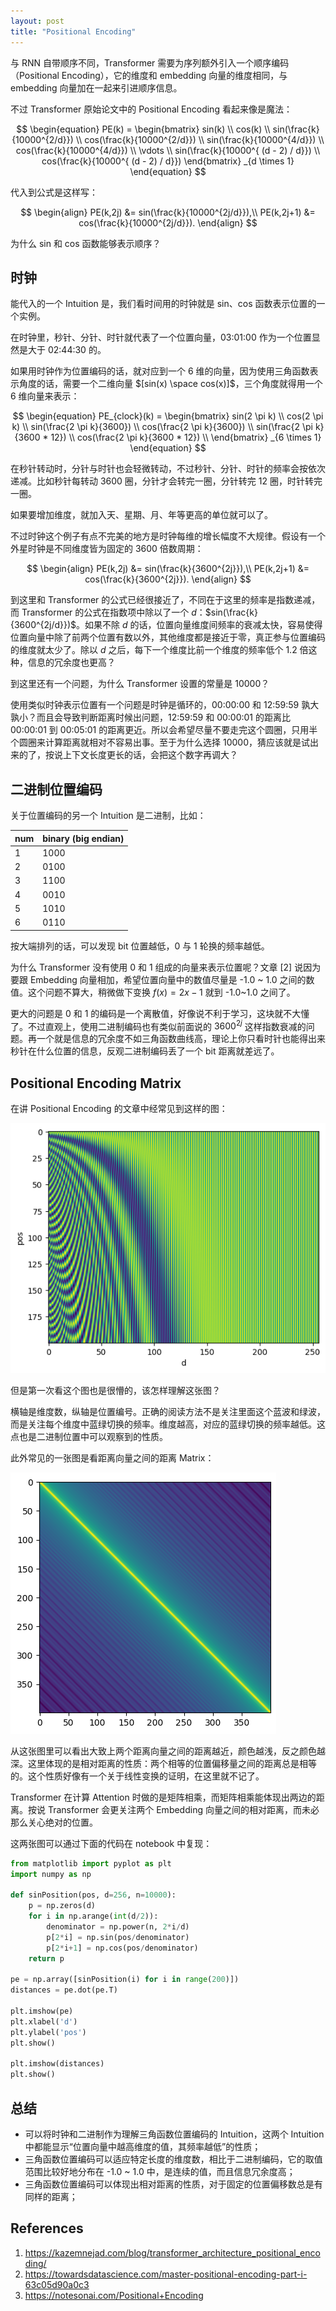 ```yaml
---
layout: post
title: "Positional Encoding"
---
```


与 RNN 自带顺序不同，Transformer 需要为序列额外引入一个顺序编码（Positional Encoding），它的维度和 embedding 向量的维度相同，与 embedding 向量加在一起来引进顺序信息。

不过 Transformer 原始论文中的 Positional Encoding 看起来像是魔法：

$$
\begin{equation}
PE(k) = \begin{bmatrix}
sin(k) \\
cos(k) \\
sin(\frac{k}{10000^{2/d}}) \\
cos(\frac{k}{10000^{2/d}}) \\
sin(\frac{k}{10000^{4/d}}) \\
cos(\frac{k}{10000^{4/d}}) \\
\vdots \\
sin(\frac{k}{10000^{ (d - 2) / d}}) \\
cos(\frac{k}{10000^{ (d - 2) / d}})
\end{bmatrix}
_{d \times 1}
\end{equation}
$$

代入到公式是这样写：

$$
    \begin{align}
	PE(k,2j) &= sin(\frac{k}{10000^{2j/d}}),\\
	PE(k,2j+1) &= cos(\frac{k}{10000^{2j/d}}).
	\end{align}
$$

为什么 sin 和 cos 函数能够表示顺序？

## 时钟

能代入的一个 Intuition 是，我们看时间用的时钟就是 sin、cos 函数表示位置的一个实例。

在时钟里，秒针、分针、时针就代表了一个位置向量，03:01:00 作为一个位置显然是大于 02:44:30 的。

如果用时钟作为位置编码的话，就对应到一个 6 维的向量，因为使用三角函数表示角度的话，需要一个二维向量 $[sin(x) \space cos(x)]$，三个角度就得用一个 6 维向量来表示：

$$
\begin{equation}
PE_{clock}(k) = \begin{bmatrix}
sin(2 \pi k) \\
cos(2 \pi k) \\
sin(\frac{2 \pi k}{3600}) \\
cos(\frac{2 \pi k}{3600}) \\
sin(\frac{2 \pi k}{3600 * 12}) \\
cos(\frac{2 \pi k}{3600 * 12}) \\
\end{bmatrix}
_{6 \times 1}
\end{equation}
$$

在秒针转动时，分针与时针也会轻微转动，不过秒针、分针、时针的频率会按依次递减。比如秒针每转动 3600 圈，分针才会转完一圈，分针转完 12 圈，时针转完一圈。

如果要增加维度，就加入天、星期、月、年等更高的单位就可以了。

不过时钟这个例子有点不完美的地方是时钟每维的增长幅度不大规律。假设有一个外星时钟是不同维度皆为固定的 3600 倍数周期：

$$
    \begin{align}
	PE(k,2j) &= sin(\frac{k}{3600^{2j}}),\\
	PE(k,2j+1) &= cos(\frac{k}{3600^{2j}}).
	\end{align}
$$

到这里和 Transformer 的公式已经很接近了，不同在于这里的频率是指数递减，而 Transformer 的公式在指数项中除以了一个 $d$：$sin(\frac{k}{3600^{2j/d}})$。如果不除 $d$ 的话，位置向量维度间频率的衰减太快，容易使得位置向量中除了前两个位置有数以外，其他维度都是接近于零，真正参与位置编码的维度就太少了。除以 $d$ 之后，每下一个维度比前一个维度的频率低个 1.2 倍这种，信息的冗余度也更高？

到这里还有一个问题，为什么 Transformer 设置的常量是 10000？

使用类似时钟表示位置有一个问题是时钟是循环的，00:00:00 和 12:59:59 孰大孰小？而且会导致判断距离时候出问题，12:59:59 和 00:00:01 的距离比 00:00:01 到 00:05:01 的距离更近。所以会希望尽量不要走完这个圆圈，只用半个圆圈来计算距离就相对不容易出事。至于为什么选择 10000，猜应该就是试出来的了，按说上下文长度更长的话，会把这个数字再调大？

## 二进制位置编码

关于位置编码的另一个 Intuition 是二进制，比如：

| num    | binary (big endian) |
| ------ | ------ |
| 1      | 1000   |
| 2      | 0100   |
| 3      | 1100   |
| 4      | 0010   |
| 5      | 1010   |
| 6      | 0110   |

按大端排列的话，可以发现 bit 位置越低，0 与 1 轮换的频率越低。

为什么 Transformer 没有使用 0 和 1 组成的向量来表示位置呢？文章 [2] 说因为要跟 Embedding 向量相加，希望位置向量中的数值尽量是 -1.0 ~ 1.0 之间的数值。这个问题不算大，稍微做下变换 $f(x)=2x-1$ 就到 -1.0~1.0 之间了。

更大的问题是 0 和 1 的编码是一个离散值，好像说不利于学习，这块就不大懂了。不过直观上，使用二进制编码也有类似前面说的 $3600^{2j}$ 这样指数衰减的问题。再一个就是信息的冗余度不如三角函数曲线高，理论上你只看时针也能得出来秒针在什么位置的信息，反观二进制编码丢了一个 bit 距离就差远了。

## Positional Encoding Matrix

在讲 Positional Encoding 的文章中经常见到这样的图：

![](/images/pe-matrix.png)

但是第一次看这个图也是很懵的，该怎样理解这张图？

横轴是维度数，纵轴是位置编号。正确的阅读方法不是关注里面这个蓝波和绿波，而是关注每个维度中蓝绿切换的频率。维度越高，对应的蓝绿切换的频率越低。这点也是二进制位置中可以观察到的性质。

此外常见的一张图是看距离向量之间的距离 Matrix：

![](/images/positional-encoding-distances.png)

从这张图里可以看出大致上两个距离向量之间的距离越近，颜色越浅，反之颜色越深。这里体现的是相对距离的性质：两个相等的位置偏移量之间的距离总是相等的。这个性质好像有一个关于线性变换的证明，在这里就不记了。

Transformer 在计算 Attention 时做的是矩阵相乘，而矩阵相乘能体现出两边的距离。按说 Transformer 会更关注两个 Embedding 向量之间的相对距离，而未必那么关心绝对的位置。

这两张图可以通过下面的代码在 notebook 中复现：

```python
from matplotlib import pyplot as plt
import numpy as np

def sinPosition(pos, d=256, n=10000):
    p = np.zeros(d)
    for i in np.arange(int(d/2)):
        denominator = np.power(n, 2*i/d)
        p[2*i] = np.sin(pos/denominator)
        p[2*i+1] = np.cos(pos/denominator)
    return p

pe = np.array([sinPosition(i) for i in range(200)])
distances = pe.dot(pe.T)

plt.imshow(pe)
plt.xlabel('d')
plt.ylabel('pos')
plt.show()

plt.imshow(distances)
plt.show()
```

## 总结

- 可以将时钟和二进制作为理解三角函数位置编码的 Intuition，这两个 Intuition 中都能显示“位置向量中越高维度的值，其频率越低”的性质；
- 三角函数位置编码可以适应特定长度的维度数，相比于二进制编码，它的取值范围比较好地分布在 -1.0 ~ 1.0 中，是连续的值，而且信息冗余度高；
- 三角函数位置编码可以体现出相对距离的性质，对于固定的位置偏移数总是有同样的距离；

## References

1. https://kazemnejad.com/blog/transformer_architecture_positional_encoding/
2. https://towardsdatascience.com/master-positional-encoding-part-i-63c05d90a0c3
3. https://notesonai.com/Positional+Encoding
